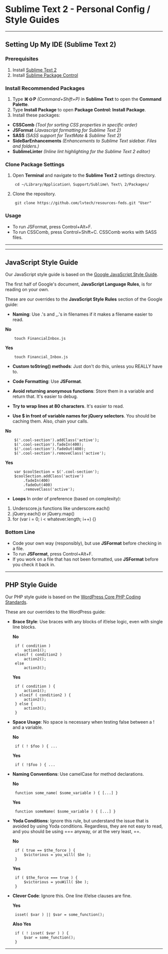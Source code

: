 # Sublime Text 2 - Personal Config / Style Guides

----------

## Setting Up My IDE (Sublime Text 2) 

### Prerequisites 
 1. Install [Sublime Text 2][1]
 2. Install [Sublime Package Control][2]

### Install Recommended Packages

 1. Type **⌘⇧P** *(Command+Shift+P)* in **Sublime Text** to open the **Command Palette**.
 2. Type **Install Package** to open **Package Control: Install Package**.
 3. Install these packages:
  - **CSSComb** *(Tool for sorting CSS properties in specific order)*
  - **JSFormat** *(Javascript formatting for Sublime Text 2)*
  - **SASS** *(SASS support for TextMate & Sublime Text 2)*
  - **SideBarEnhancements** *(Enhancements to Sublime Text sidebar. Files and folders.)*
  - **SublimeLinter** *(Inline lint highlighting for the Sublime Text 2 editor)*

### Clone Package Settings
1. Open **Terminal** and navigate to the **Sublime Text 2** settings directory.

        cd ~/Library/Application\ Support/Sublime\ Text\ 2/Packages/

2. Clone the repository.

        git clone https://github.com/lvtech/resources-feds.git "User"

### Usage

- To run JSFormat, press Control+Alt+F.
- To run CSSComb, press Control+Shift+C. CSSComb works with SASS files.

----------

----------

## JavaScript Style Guide
Our JavaScript style guide is based on the [Google JavaScript Style Guide][3]. 

The first half of Google's document, **JavaScript Language Rules**, is for reading on your own. 

These are our overrides to the **JavaScript Style Rules** section of the Google guide:

 - **Naming**: Use .'s and _.'s in filenames if it makes a filename easier to read.

  **No**

        touch FinancialInbox.js
    
  **Yes**

        touch Financial_Inbox.js

 - **Custom toString() methods**: Just don't do this, unless you REALLY have to.

 - **Code Formatting**: Use **JSFormat**.

 - **Avoid returning anonymous functions**: Store them in a variable and return that. It's easier to debug.

 - **Try to wrap lines at 80 characters**. It's easier to read.

 - **Use $ in front of variable names for jQuery selectors**. You should be caching them. Also, chain your calls.

  **No**

        $('.cool-section').addClass('active');
        $('.cool-section').fadeIn(400);
        $('.cool-section').fadeOut(400);
        $('.cool-section').removeClass('active');
     
  **Yes**

        var $coolSection = $('.cool-section');
        $coolSection.addClass('active')
        	.fadeIn(400)
        	.fadeOut(400)
        	.removeClass('active');

 - **Loops** In order of preference (based on complexity):
  1. Underscore.js functions like underscore.each()
  2. jQuery.each() or jQuery.map()
  3. for (var i = 0; i < whatever.length; i++) {}

 ### Bottom Line
 - Code your own way (responsibly), but use **JSFormat** before checking in a file. 
 - To run **JSFormat**, press Control+Alt+F.
 - If you work on a file that has not been formatted, use **JSFormat** before you check it back in.

----------

## PHP Style Guide

Our PHP style guide is based on the [WordPress Core PHP Coding Standards][4]. 

These are our overrides to the WordPress guide:

 - **Brace Style**: Use braces with any blocks of if/else logic, even with single line blocks.

   **No**

        if ( condition )
            action1();
        elseif ( condition2 )
            action2();
        else
            action3();
        
   **Yes**

        if ( condition ) {
            action1();
        } elseif ( condition2 ) {
            action2();
        } else {
            action3();
        }

 - **Space Usage**: No space is necessary when testing false between a ! and a variable.

   **No**

        if ( ! $foo ) { ...

   **Yes**

        if ( !$foo ) { ...

 - **Naming Conventions**: Use camelCase for method declarations.

   **No**

        function some_name( $some_variable ) { [...] }

   **Yes**

        function someName( $some_variable ) { [...] }        

 - **Yoda Conditions**: Ignore this rule, but understand the issue that is avoided by using Yoda conditions. Regardless, they are not easy to read, and you should be using === anyway, or at the very least, ==.

   **No**

        if ( true == $the_force ) {
            $victorious = you_will( $be );
        } 

   **Yes**

        if ( $the_force === true ) {
            $victorious = youWill( $be );
        } 

 - **Clever Code**: Ignore this. One line if/else clauses are fine.

   **Yes**

        isset( $var ) || $var = some_function();
    
   **Also Yes**

        if ( ! isset( $var ) ) {
            $var = some_function();
        }
    
----------

  [1]: http://www.sublimetext.com/
  [2]: http://wbond.net/sublime_packages/package_control
  [3]: http://google-styleguide.googlecode.com/svn/trunk/javascriptguide.xml
  [4]: http://make.wordpress.org/core/handbook/coding-standards/php/